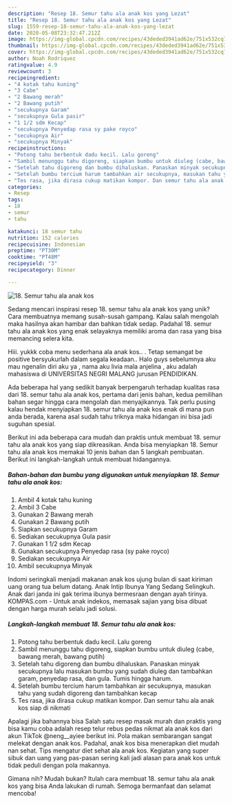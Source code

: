 ```yaml
---
description: "Resep 18. Semur tahu ala anak kos yang Lezat"
title: "Resep 18. Semur tahu ala anak kos yang Lezat"
slug: 1559-resep-18-semur-tahu-ala-anak-kos-yang-lezat
date: 2020-05-08T23:32:47.212Z
image: https://img-global.cpcdn.com/recipes/43deded3941ad62e/751x532cq70/18-semur-tahu-ala-anak-kos-foto-resep-utama.jpg
thumbnail: https://img-global.cpcdn.com/recipes/43deded3941ad62e/751x532cq70/18-semur-tahu-ala-anak-kos-foto-resep-utama.jpg
cover: https://img-global.cpcdn.com/recipes/43deded3941ad62e/751x532cq70/18-semur-tahu-ala-anak-kos-foto-resep-utama.jpg
author: Noah Rodriquez
ratingvalue: 4.9
reviewcount: 3
recipeingredient:
- "4 kotak tahu kuning"
- "3 Cabe"
- "2 Bawang merah"
- "2 Bawang putih"
- "secukupnya Garam"
- "secukupnya Gula pasir"
- "1 1/2 sdm Kecap"
- "secukupnya Penyedap rasa sy pake royco"
- "secukupnya Air"
- "secukupnya Minyak"
recipeinstructions:
- "Potong tahu berbentuk dadu kecil. Lalu goreng"
- "Sambil menunggu tahu digoreng, siapkan bumbu untuk diuleg (cabe, bawang merah, bawang putih)"
- "Setelah tahu digoreng dan bumbu dihaluskan. Panaskan minyak secukupnya lalu masukan bumbu yang sudah diuleg dan tambahkan garam, penyedap rasa, dan gula. Tumis hingga harum."
- "Setelah bumbu tercium harum tambahkan air secukupnya, masukan tahu yang sudah digoreng dan tambahkan kecap"
- "Tes rasa, jika dirasa cukup matikan kompor. Dan semur tahu ala anak kos siap di nikmati"
categories:
- Resep
tags:
- 18
- semur
- tahu

katakunci: 18 semur tahu 
nutrition: 152 calories
recipecuisine: Indonesian
preptime: "PT30M"
cooktime: "PT48M"
recipeyield: "3"
recipecategory: Dinner

---
```



![18. Semur tahu ala anak kos](https://img-global.cpcdn.com/recipes/43deded3941ad62e/751x532cq70/18-semur-tahu-ala-anak-kos-foto-resep-utama.jpg)

Sedang mencari inspirasi resep 18. semur tahu ala anak kos yang unik? Cara membuatnya memang susah-susah gampang. Kalau salah mengolah maka hasilnya akan hambar dan bahkan tidak sedap. Padahal 18. semur tahu ala anak kos yang enak selayaknya memiliki aroma dan rasa yang bisa memancing selera kita.

Hiii. yukkk coba menu sederhana ala anak kos.. . Tetap semangat be positive bersyukurlah dalam segala keadaan.. Halo guys sebelumnya aku mau ngenalin diri aku ya , nama aku livia mala anjelina , aku adalah mahasiswa di UNIVERSITAS NEGRI MALANG jurusan PENDIDIKAN.

Ada beberapa hal yang sedikit banyak berpengaruh terhadap kualitas rasa dari 18. semur tahu ala anak kos, pertama dari jenis bahan, kedua pemilihan bahan segar hingga cara mengolah dan menyajikannya. Tak perlu pusing kalau hendak menyiapkan 18. semur tahu ala anak kos enak di mana pun anda berada, karena asal sudah tahu triknya maka hidangan ini bisa jadi suguhan spesial.


Berikut ini ada beberapa cara mudah dan praktis untuk membuat 18. semur tahu ala anak kos yang siap dikreasikan. Anda bisa menyiapkan 18. Semur tahu ala anak kos memakai 10 jenis bahan dan 5 langkah pembuatan. Berikut ini langkah-langkah untuk membuat hidangannya.

<!--inarticleads1-->

##### Bahan-bahan dan bumbu yang digunakan untuk menyiapkan 18. Semur tahu ala anak kos:

1. Ambil 4 kotak tahu kuning
1. Ambil 3 Cabe
1. Gunakan 2 Bawang merah
1. Gunakan 2 Bawang putih
1. Siapkan secukupnya Garam
1. Sediakan secukupnya Gula pasir
1. Gunakan 1 1/2 sdm Kecap
1. Gunakan secukupnya Penyedap rasa (sy pake royco)
1. Sediakan secukupnya Air
1. Ambil secukupnya Minyak


Indomi seringkali menjadi makanan anak kos ujung bulan di saat kiriman uang orang tua belum datang. Anak Intip Ibunya Yang Sedang Selingkuh. Anak dari janda ini gak terima ibunya bermesraan dengan ayah tirinya. KOMPAS.com - Untuk anak indekos, memasak sajian yang bisa dibuat dengan harga murah selalu jadi solusi. 

<!--inarticleads2-->

##### Langkah-langkah membuat 18. Semur tahu ala anak kos:

1. Potong tahu berbentuk dadu kecil. Lalu goreng
1. Sambil menunggu tahu digoreng, siapkan bumbu untuk diuleg (cabe, bawang merah, bawang putih)
1. Setelah tahu digoreng dan bumbu dihaluskan. Panaskan minyak secukupnya lalu masukan bumbu yang sudah diuleg dan tambahkan garam, penyedap rasa, dan gula. Tumis hingga harum.
1. Setelah bumbu tercium harum tambahkan air secukupnya, masukan tahu yang sudah digoreng dan tambahkan kecap
1. Tes rasa, jika dirasa cukup matikan kompor. Dan semur tahu ala anak kos siap di nikmati


Apalagi jika bahannya bisa Salah satu resep masak murah dan praktis yang bisa kamu coba adalah resep telur rebus pedas nikmat ala anak kos dari akun TikTok @neng__ayiee berikut ini. Pola makan sembarangan sangat melekat dengan anak kos. Padahal, anak kos bisa menerapkan diet mudah nan sehat. Tips mengatur diet sehat ala anak kos. Kegiatan yang super sibuk dan uang yang pas-pasan sering kali jadi alasan para anak kos untuk tidak peduli dengan pola makannya. 

Gimana nih? Mudah bukan? Itulah cara membuat 18. semur tahu ala anak kos yang bisa Anda lakukan di rumah. Semoga bermanfaat dan selamat mencoba!
